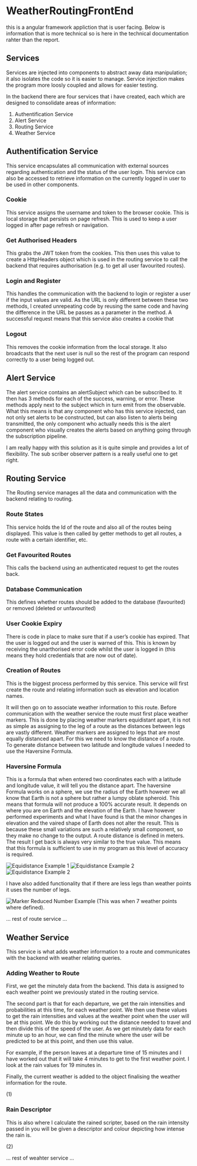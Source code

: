 # WeatherRoutingFrontEnd
this is a angular framework appliction that is user facing. Below is information that is more technical so is here in the technical documentation rahter than the report.

## Services
Services are injected into components to abstract away data manipulation; it also isolates the code so it is easier to manage. Service injection makes the program more loosly coupled and allows for easier testing.

In the backend there are four services that i have created, each which are designed to consolidate areas of information:
1. Authentification Service
2. Alert Service
3. Routing Service
4. Weather Service

## Authentification Service
This service encapsulates all communication with external sources regarding authentication and the status of the user login. This service can also be accessed to retrieve information on the currently logged in user to be used in other components.

### Cookie
This service assigns the username and token to the browser cookie. This is local storage that persists on page refresh. This is used to keep a user logged in after page refresh or navigation.

### Get Authorised Headers
This grabs the JWT token from the cookies. This then uses this value to create a HttpHeaders object which is used in the routing service to call the backend that requires authorisation (e.g. to get all user favourited routes).

### Login and Register
This handles the communication with the backend to login or register a user if the input values are valid. As the URL is only different between these two methods, I created unrepeating code by reusing the same code and having the difference in the URL be passes as a parameter in the method. A successful request means that this service also creates a cookie that 

### Logout
This removes the cookie information from the local storage. It also broadcasts that the next user is null so the rest of the program can respond correctly to a user being logged out.

## Alert Service
The alert service contains an alertSubject which can be subscribed to. It then has 3 methods for each of the success, warning, or error. These methods apply next to the subject which in turn emit from the observable. What this means is that any component who has this service injected, can not only set alerts to be constructed, but can also listen to alerts being transmitted, the only component  who actually needs this is the alert component who visually creates the alerts based on anything going through the subscription pipeline.

I am really happy with this solution as it is quite simple and provides a lot of flexibility. The sub scriber observer pattern is a really useful one to get right.

## Routing Service
The Routing service manages all the data and communication with the backend relating to routing.

### Route States
This service holds the Id of the route and also all of the routes being displayed. This value is then called by getter methods to get all routes, a route with a certain identifier, etc.

### Get Favourited Routes
This calls the backend using an authenticated request to get the routes back.

### Database Communication
This defines whether routes should be added to the database (favourited) or removed (deleted or unfavourited)

### User Cookie Expiry
There is code in place to make sure that if a user’s cookie has expired. That the user is logged out and the user is warned of this. This is known by receiving the unarthorised error code whilst the user is logged in (this means they hold credentials that are now out of date).

### Creation of Routes
This is the biggest process performed by this service. This service will first create the route and relating information such as elevation and location names.

It will then go on to associate weather information to this route. Before communication with the weather service the route must first place weather markers. This is done by placing weather markers equidistant apart, it is not as simple as assigning to the leg of a route as the distances between legs are vastly different. Weather markers are assigned to legs that are most equally distanced apart. For this we need to know the distance of a route. To generate distance between two latitude and longitude values I needed to use the Haversine Formula. 

### Haversine Formula
This is a formula that when entered two coordinates each with a latitude and longitude value, it will tell you the distance apart. The haversine Formula works on a sphere, we use the radius of the Earth however we all know that Earth is not a sphere but rather a lumpy oblate spheroid. This means that formula will not produce a 100% accurate result. It depends on where you are on Earth and the elevation of the Earth. I have however performed experiments and what I have found is that the minor changes in elevation and the vaired shape of Earth does not alter the result. This is because these small variations are such a relatively small component, so they make no change to the output. A route distance is defined in meters. The result I get back is always very similar to the true value. This means that this formula is sufficient to use in my program as this level of accuracy is required.

![Equidistance Example 1](readmeImages/EquidistantExample1.png)
![Equidistance Example 2](readmeImages/EquidistantExample2.png)
![Equidistance Example 2](readmeImages/EquidistantExample2.png)

I have also  added functionality that if there are less legs than weather points it uses the number of legs.

![Marker Reduced Number Example](readmeImages/markerReducedNum.png)
(This was when 7 weather points where defined).

... rest of route service ...

## Weather Service
This service is what adds weather information to a route and communicates with the backend with weather relating queries.

### Adding Weather to Route
First, we get the minutely data from the backend. This data is assigned to each weather point we previously stated in the routing service.

The second part is that for each departure, we get the rain intensities and probabilities at this time, for each weather point. We then use these values to get the rain intensities and values at the weather point when the user will be at this point. We do this by working out the distance needed to travel and then divide this of the speed of the user. As we get minutely data for each minute up to an hour, we can find the minute where the user will be predicted to be at this point, and then use this value. 

For example, if the person leaves at a departure time of 15 minutes and I have worked out that it will take 4 minutes to get to the first weather point. I look at the rain values for 19 minutes in. 

Finally, the current weather is added to the object finalising the weather information for the route.

(1)

### Rain Descriptor
This is also where I calculate the rained scripter, based on the rain intensity passed in you will be given a descriptor and colour depicting how intense the rain is.

(2)

... rest of weahter service ...





